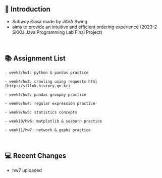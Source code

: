   🥪 **Introduction**
  -------------
  + *Subway Kiosk* made by JAVA Swing
  + aims to provide an intuitive and efficient ordering experience
  (2023-2 SKKU Java Programming Lab Final Project)
  
  <br/>
  
  📚 **Assignment List**
  -----------------
  ```
  - week3/hw1: python & pandas practice
  
  - week4/hw2: crawling using requests html (http://sillok.history.go.kr)

  - week5/hw3: pandas groupby practice
  
  - week6/hw4: regular expression practice
  
  - week9/hw5: statistics concepts
  
  - week10/hw6: matplotlib & seaborn practice
  
  - week11/hw7: network & gephi practice
  ```
  
  <br/>
  
  💻 **Recent Changes**
  ---------
  + hw7 uploaded
